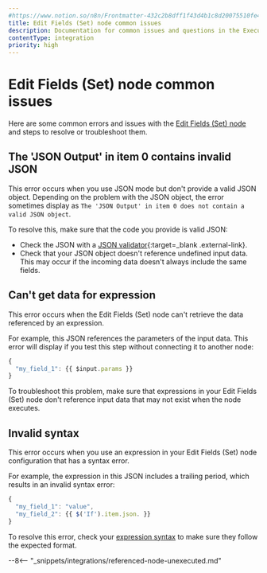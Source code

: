 ```yaml
---
#https://www.notion.so/n8n/Frontmatter-432c2b8dff1f43d4b1c8d20075510fe4
title: Edit Fields (Set) node common issues 
description: Documentation for common issues and questions in the Execute Command node in n8n, a workflow automation platform. Includes details of the issue and suggested solutions.
contentType: integration
priority: high
---
```


# Edit Fields (Set) node common issues

Here are some common errors and issues with the [Edit Fields (Set) node](/integrations/builtin/core-nodes/n8n-nodes-base.set/) and steps to resolve or troubleshoot them.

## The 'JSON Output' in item 0 contains invalid JSON

This error occurs when you use JSON mode but don't provide a valid JSON object. Depending on the problem with the JSON object, the error sometimes display as `The 'JSON Output' in item 0 does not contain a valid JSON object`.

To resolve this, make sure that the code you provide is valid JSON:

* Check the JSON with a [JSON validator](https://jsonlint.com/){:target=_blank .external-link}.
* Check that your JSON object doesn't reference undefined input data. This may occur if the incoming data doesn't always include the same fields.

## Can't get data for expression

This error occurs when the Edit Fields (Set) node can't retrieve the data referenced by an expression.

For example, this JSON references the parameters of the input data. This error will display if you test this step without connecting it to another node:

```javascript
{
  "my_field_1": {{ $input.params }}
}
```

To troubleshoot this problem, make sure that expressions in your Edit Fields (Set) node don't reference input data that may not exist when the node executes.

## Invalid syntax

This error occurs when you use an expression in your Edit Fields (Set) node configuration that has a syntax error.

For example, the expression in this JSON includes a trailing period, which results in an invalid syntax error:

```javascript
{
  "my_field_1": "value",
  "my_field_2": {{ $('If').item.json. }}
}
```

To resolve this error, check your [expression syntax](/code/expressions/) to make sure they follow the expected format.

--8<-- "_snippets/integrations/referenced-node-unexecuted.md"
